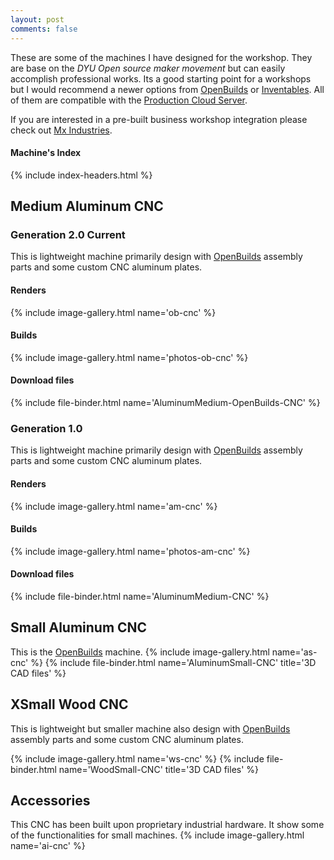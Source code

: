 ```yaml
---
layout: post
comments: false
---
```


These are some of the machines I have designed for the workshop. They are base on the *DYU Open source maker movement* but can easily accomplish professional works. Its a good starting point for a workshops but I would recommend a newer options from [OpenBuilds](https://openbuildspartstore.com/) or [Inventables](https://www.inventables.com/). All of them are compatible with the [Production Cloud Server](/open-source/#production-cloud-server).

If you are interested in a pre-built business workshop integration please check out [Mx Industries](/projects/2019-07-25-mx-industries.html).

#### Machine's Index
{% include index-headers.html %}

## Medium Aluminum CNC

### Generation 2.0 Current
This is lightweight machine primarily design with [OpenBuilds](https://openbuildspartstore.com/) assembly parts and some custom CNC aluminum plates.  
#### Renders
{% include image-gallery.html name='ob-cnc' %}
#### Builds
{% include image-gallery.html name='photos-ob-cnc' %}
#### Download files
{% include file-binder.html name='AluminumMedium-OpenBuilds-CNC' %}

### Generation 1.0
This is lightweight machine primarily design with [OpenBuilds](https://openbuildspartstore.com/) assembly parts and some custom CNC aluminum plates.  
#### Renders
{% include image-gallery.html name='am-cnc' %}
#### Builds
{% include image-gallery.html name='photos-am-cnc' %}
#### Download files
{% include file-binder.html name='AluminumMedium-CNC' %}

## Small Aluminum CNC
This is the [OpenBuilds](https://openbuildspartstore.com/) machine.
{% include image-gallery.html name='as-cnc' %}
{% include file-binder.html name='AluminumSmall-CNC' title='3D CAD files' %}

## XSmall Wood CNC
This is lightweight but smaller machine also design with [OpenBuilds](https://openbuildspartstore.com/) assembly parts and some custom CNC aluminum plates.

{% include image-gallery.html name='ws-cnc' %}
{% include file-binder.html name='WoodSmall-CNC' title='3D CAD files' %}

## Accessories
This CNC has been built upon proprietary industrial hardware. It show some of the functionalities for small machines.
{% include image-gallery.html name='ai-cnc' %}
